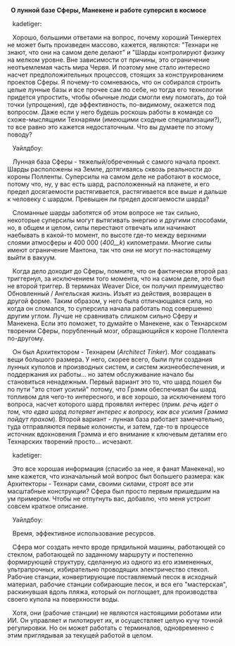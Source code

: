   **О лунной базе Сферы, Манекене и работе суперсил в космосе**

   kadetiger:

   Хорошо, большими ответами на вопрос, почему хороший Тинкертех не может быть произведен массово, кажется, являются: "Технари не знают, что они на самом деле делают" и "Шарды контролируют физику на мелком уровне. Вне зависимости от причины, это ограничение неотъемлемая часть мира Червя. И поэтому мне стало интересно насчет предположительных процессов, стоящих за конструированием проектов Сферы. Я почему-то сомневаюсь, что он собирался строить целые лунные базы и все прочее сам по себе, но тогда его технологии придется упростить, чтобы обычные люди смогли ему помогать, до той точки (упрощения), где эффективность, по-видимому, окажется под вопросом. Даже если у него будешь роскошь работы в команде со схоже-мыслящими Технарями (имеющими сходные специализации?), то все равно это кажется недостаточным. Что вы думаете по этому поводу?

   Уайлдбоу:

   Лунная база Сферы - тяжелый/обреченный с самого начала проект. Шарды расположены на Земле, дотягиваясь сквозь реальности до короны Полленты. Суперсилы на самом деле не работают в космосе, потому что, ну, у вас есть шард, расположенный на планете, и его предел досягаемости растягивается, растягивается все выше и дальше к человеку с шардом. Превышен ли предел досягаемости шарда?

   Сломанные шарды заботятся об этом вопросе не так сильно, некоторые суперсилы могут вытягивать энергию и другими способами, но, в общем и целом, силы перестают отвечать или начинают наебывать в какой-то момент, по высоте где-то между верхними слоями атмосферы и 400 000 (_400__k_) километрами. Многие силы имеют ограничение Мантона, так что они не могут по-настоящему выйти в вакуум.

   Когда дело доходит до Сферы, помните, что он фактически второй раз триггернул, за исключением того момента, что на самом деле, это был не второй триггер. В терминах Weaver Dice, он получил преимущество Обновленный / Ангельская жизнь. Изъят из действия, возвращен в другой форме. Таким образом, у него была отличающаяся сила, но когда он сломался, то суперсила начала работать под совершенно другим углом. Лучше не сравнивать слишком сильно Сферу и Манекена. Если это поможет, то думайте о Манекене, как о Технарском творении Сферы, порубленный мозг, обращающийся к короне Поллента по-другому.

   Он был Архитектором - Технарем (_Architect Tinker_). Мог создавать вещи большого размера. У него, скорее всего, были пути создания лунных куполов и производных систем, и систем жизнеобеспечения, и поддержания их работы... но затем обслуживание начало бы становиться ненадежным. Первый вариант это то, что шард пошел бы по пути "это стоит усилий" потому, что Грэмм обеспечивал бы шард топливом для чего-то интересного, и все хорошо, за исключением того вопроса, насчет которого шард проявлял интерес (_прим. речь идет о том, что едва шард потеряет интерес к вопросу, как все усилия Грэмма пойдут прахом_). Второй вариант - лунная база работает замечательно, туда отправляются первые колонисты, и затем, где-то в процессе источник вдохновения Грэмма и его внимание к ключевым деталям его Технарских творений просто... исчезают.

   kadetiger:

   Это все хорошая информация (спасибо за нее, я фанат Манекена), но мне кажется, что изначальный мой вопрос был большего размера: как Архитекторы - Технари сами, своими силами, строят все эти масштабные конструкции? Сфера был просто первым пришедшим на ум примером. Чтобы не отпугнуть вас, добавлю, что меня устроит совсем краткое описание.

   Уайлдбоу:

   Время, эффективное использование ресурсов.

   Сфера мог создать нечто вроде прядильной машины, работающей со стеклом, работающей по заданному маршруту и постепенно формирующей структуру, сделанную из одного из его измененных, ультрапрочных, избирательно проводящих электричество стекол. Рабочие станции, конвертирующие поставляемый песок в исходный материал, рабочие станции собирающие песок, и вся его "мастерская", раскинувшая вдоль пляжа, который он поглощает, для производства своего купола на поверхности воды.

   Хотя, они (рабочие станции) не являются настоящими роботами или ИИ. Он управляет и пилотирует их, и осуществляет целую кучу точной регулировки. Но он может работать с терминалов, одновременно с этим приглядывая за текущей работой в целом.